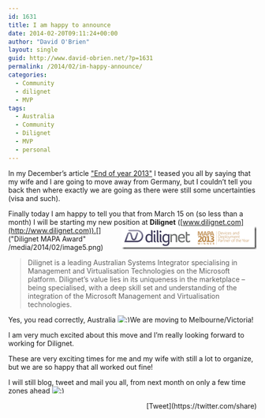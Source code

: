 ```yaml
---
id: 1631
title: I am happy to announce
date: 2014-02-20T09:11:24+00:00
author: "David O'Brien"
layout: single
guid: http://www.david-obrien.net/?p=1631
permalink: /2014/02/im-happy-announce/
categories:
  - Community
  - dilignet
  - MVP
tags:
  - Australia
  - Community
  - Dilignet
  - MVP
  - personal
---
```

In my December’s article ["End of year 2013"](http://www.david-obrien.net/2013/12/12/end-year-new-change/) I teased you all by saying that my wife and I are going to move away from Germany, but I couldn’t tell you back then where exactly we are going as there were still some uncertainties (visa and such).

Finally today I am happy to tell you that from March 15 on (so less than a month) I will be starting my new position at **Dilignet** ([www.dilignet.com](http://www.dilignet.com)).[<img style="margin-left: 0px; display: inline; margin-right: 0px; border: 0px;" title="Dilignet MAPA Award" alt="Dilignet MAPA Award" src="/media/2014/02/image_thumb5.png" width="274" height="47" align="right" border="0" />]("Dilignet MAPA Award" /media/2014/02/image5.png)

> Dilignet is a leading Australian Systems Integrator specialising in Management and Virtualisation Technologies on the Microsoft platform. Dilignet’s value lies in its uniqueness in the marketplace – being specialised, with a deep skill set and understanding of the integration of the Microsoft Management and Virtualisation technologies.

Yes, you read correctly, Australia  <img src="http://www.david-obrien.net/David/wp-includes/images/smilies/simple-smile.png" alt=":)" class="wp-smiley" style="height: 1em; max-height: 1em;" />We are moving to Melbourne/Victoria!

I am very much excited about this move and I’m really looking forward to working for Dilignet.

These are very exciting times for me and my wife with still a lot to organize, but we are so happy that all worked out fine!

I will still blog, tweet and mail you all, from next month on only a few time zones ahead
<img src="http://www.david-obrien.net/David/wp-includes/images/smilies/simple-smile.png" alt=":)" class="wp-smiley" style="height: 1em; max-height: 1em;" />

<div style="float: right; margin-left: 10px;">
  [Tweet](https://twitter.com/share)
</div>


